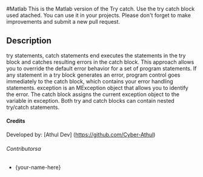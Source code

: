 
#Matlab
This is the Matlab version of the Try catch. Use the try catch block used atached.
 You can use it in your projects. Please don't forget to make  improvements and submit a new pull request.

## Description
try statements, catch statements end executes the statements in the try block and catches resulting errors in the catch block. This approach allows you to override the default error behavior for a set of program statements. If any statement in a try block generates an error, program control goes immediately to the catch block, which contains your error handling statements.
exception is an MException object that allows you to identify the error. The catch block assigns the current exception object to the variable in exception.
Both try and catch blocks can contain nested try/catch statements.
#### Credits

Developed by: [Athul Dev] (https://github.com/Cyber-Athul)


###### Contributorsa
* {your-name-here}

